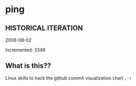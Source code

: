 # ping

## HISTORICAL ITERATION
2006-08-02

Incremented: 3348

## What is this?? 
Linux skills to hack the github commit visualization chart `;-)`
